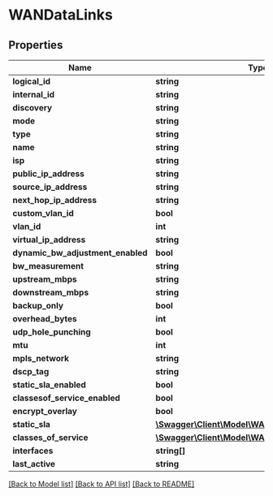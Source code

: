 # WANDataLinks

## Properties
Name | Type | Description | Notes
------------ | ------------- | ------------- | -------------
**logical_id** | **string** |  | [optional] 
**internal_id** | **string** |  | [optional] 
**discovery** | **string** |  | [optional] 
**mode** | **string** |  | [optional] 
**type** | **string** |  | [optional] 
**name** | **string** |  | [optional] 
**isp** | **string** |  | [optional] 
**public_ip_address** | **string** |  | [optional] 
**source_ip_address** | **string** |  | [optional] 
**next_hop_ip_address** | **string** |  | [optional] 
**custom_vlan_id** | **bool** |  | [optional] 
**vlan_id** | **int** |  | [optional] 
**virtual_ip_address** | **string** |  | [optional] 
**dynamic_bw_adjustment_enabled** | **bool** |  | [optional] 
**bw_measurement** | **string** |  | [optional] 
**upstream_mbps** | **string** |  | [optional] 
**downstream_mbps** | **string** |  | [optional] 
**backup_only** | **bool** |  | [optional] 
**overhead_bytes** | **int** |  | [optional] 
**udp_hole_punching** | **bool** |  | [optional] 
**mtu** | **int** |  | [optional] 
**mpls_network** | **string** |  | [optional] 
**dscp_tag** | **string** |  | [optional] 
**static_sla_enabled** | **bool** |  | [optional] 
**classesof_service_enabled** | **bool** |  | [optional] 
**encrypt_overlay** | **bool** |  | [optional] 
**static_sla** | [**\Swagger\Client\Model\WANDataStaticSLA**](WANDataStaticSLA.md) |  | [optional] 
**classes_of_service** | [**\Swagger\Client\Model\WANDataClassesOfService**](WANDataClassesOfService.md) |  | [optional] 
**interfaces** | **string[]** |  | [optional] 
**last_active** | **string** |  | [optional] 

[[Back to Model list]](../README.md#documentation-for-models) [[Back to API list]](../README.md#documentation-for-api-endpoints) [[Back to README]](../README.md)



